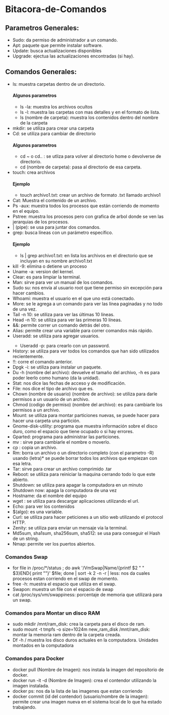 # Bitacora-de-Comandos
<h2>Parametros Generales:</h2>
	<ul>
		<li>Sudo: da permiso de administrador a un comando.</li>
		<li>Apt: paquete que permite instalar software.</li>
		<li>Update: busca actualizaciones disponibles</li>
		<li>Upgrade: ejectua las actualizaciones encontradas (si hay).</li>
  </ul>
<h2>Comandos Generales:</h2>
<ul>
 <li>ls: muestra carpetas dentro de un directorio.</li>
      <h4>Algunos parametros</h4>
			<ul>
      	<li>ls -la: muestra los archivos ocultos</li>
      	<li>ls -l: muestra las carpetas con mas detalles y en el formato de lista.</li>
      	<li>ls (nombre de carpeta): muestra los contenidos dentro del nombre de la carpeta</li>
			</ul>	
  <li>mkdir: se utiliza para crear una carpeta</li>
  <li>Cd: se utiliza para cambiar de directorio</li>
      <h4>Algunos parametros</h4>
			<ul>
      	<li>cd ~ o cd.. : se utliza para volver al directorio home o devolverse de directorio.</li> 
      	<li>cd (nombre de carpeta): pasa al directorio de esa carpeta.</li>
			</ul>		
  <li>touch: crea archivos</li>
      <h4>Ejemplo</h4>
	<ul>
      <li>touch archivo1.txt: crear un archivo de formato .txt llamado archivo1</li>
	</ul>	
  <li>Cat: Muestra el contenido de un archivo.</li> 
  <li>Ps -aux: muestra todos los procesos que están corriendo de momento en el equipo.</li>
  <li>Pstree: muestra los procesos pero con grafica de arbol donde se ven las jerarquias de los procesos.</li>
  <li>| (pipe): se usa para juntar dos comandos. </li>
  <li>grep: busca líneas con un parámetro específico.</li>
      	<h4>Ejemplo</h4>
	<ul>
      	<li>ls | grep archivo1.txt: en lista los archivos en el directorio que se incluyan en su nombre archivo1.txt</li>
	</ul>	
  <li>kill -9: elimina o detiene un proceso</li>
	
  <li>Uname -a: version del kernel.</li> 
  <li>Clear: es para limpiar la terminal.</li>
  <li>Man: sirve para ver un manual de los comandos.</li>
  <li>Sudo su: nos envía al usuario root que tiene permiso sin excepción para hacer cambios.</li>
  <li>Whoami: muestra el usuario en el que uno está conectado.</li>
  <li>More: se le agrega a un comando para ver las línea paginadas y no todo de una vez.</li>
  <li>Tail -n 10: se utiliza para ver las últimas 10 líneas.</li>
  <li>Head -n 10: se utiliza para ver las primeras 10 líneas.</li>
  <li>&&: permite correr un comando detrás del otro.</li>
  <li>Alias: permite crear una variable para correr comandos más rápido.</li>
  <li>Useradd: se utiliza para agregar usuarios.</li>
  	<ul>
      	<li>Useradd -p: para crearlo con un password.</li>
	</ul>	
  <li>History: se utiliza para ver todos los comandos que han sido utilizados recientemente.</li>
  <li>!!: corre el comando anterior. </li>
  <li>Dpgk -i: se utiliza para instalar un paquete.</li>
  <li>Du -h (nombre del archivo): devuelve el tamaño del archivo, -h es para poder leerlo como humano (da la unidad).</li>
  <li>Stat: nos dice las fechas de acceso y de modificación.</li>
  <li>File: nos dice el tipo de archivo que es. </li>
  <li>Chown (nombre de usuario) (nombre de archivo): se utiliza para darle permisos a un usuario de un archivo.</li>
  <li>Chmod (codigo de permiso) (nombre del archivo): es para cambiarle los permisos a un archivo.</li>
  <li>Mount: se utiliza para montar particiones nuevas, se puede hacer para hacer una carpeta una partición.</li>
  <li>Gnome-disk-utility: programa que muestra información sobre el disco duro, como el espacio que tiene ocupado o si hay errores.</li>
  <li>Gparted: programa para administrar las particiones.</li>
  <li>mv : sirve para cambiarle el nombre o moverlo.</li>
  <li>cp : copia un archivo.</li>
  <li>Rm: borra un archivo o un directorio completo (con el parametro -R) usando (letra)* se puede borrar todos los archivos que empiezan con esa letra.</li>
  <li>Tar: sirve para crear un archivo comprimido .tar</li>
  <li>Reboot: se utiliza para reiniciar la maquina cerrando todo lo que este abierto.</li>
  <li>Shutdown: se utiliza para apagar la computadora en un minuto</li>
  <li>Shutdown now: apaga la computadora de una vez</li>
  <li>Hostname: da el nombre del equipo</li>
  <li>wget : se utiliza para descargar aplicaciones utilizando el url.</li>
  <li>Echo: para ver los contenidos</li>
  <li>$(algo): es una variable.</li>
  <li>Curl: se utiliza para hacer peticiones a un sitio web utilizando el protocol HTTP.</li>
  <li>Zenity: se utiliza para enviar un mensaje via la terminal.</li>
  <li>Md5sum, sha1sum, sha256sum, sha512: se usa para conseguir el Hash de un string.</li>
  <li>Nmap: permite ver los puertos abiertos.</li>
  </ul>
  <h3>Comandos Swap</h3>
   	<ul>
  	<li>for file in /proc/*/status ; do awk '/VmSwap|Name/{printf $2 " " $3}END{ print ""}' $file; done | sort -k 2 -n -r | less: nos da cuales procesos estan corriendo en el swap de momento.</li>
  	<li>free -h: muestra el espacio que utiliza en el swap. </li>
  	<li>Swapon: muestra un file con el espacio de swap</li>
  	<li>cat /proc/sys/vm/swappiness: porcentaje de memoria que utilizará para un swap. </li>
	</ul>
  <h3>Comandos para Montar un disco RAM</h3>
  	<ul>
  	<li>sudo mkdir /mnt/ram_disk: crea la carpeta para el disco de ram.</li>
  	<li>sudo mount -t tmpfs -o size=1024m new_ram_disk /mnt/ram_disk: montar la memoria ram dentro de la carpeta creada.</li>
  	<li>Df -h / muestra los disco duros actuales en la computadora. Unidades montados en la computadora</li>
  	</ul>
  <h3>Comandos para Docker</h3>
  	<ul>
  	<li>docker pull (Nombre de Imagen): nos instala la imagen del repositorio de docker.</li>
  	<li>docker run -it -d (Nombre de Imagen): crea el contendor utilizando la imagen instalada.</li>
  	<li>docker ps: nos da la lista de las imagenes que estan corriendo</li>
	<li>docker commit (id del contendor) (usuario/nombre de la imagen): permite crear una imagen nueva en el sistema local de lo que ha estado trabajando.</li>
  	</ul>
